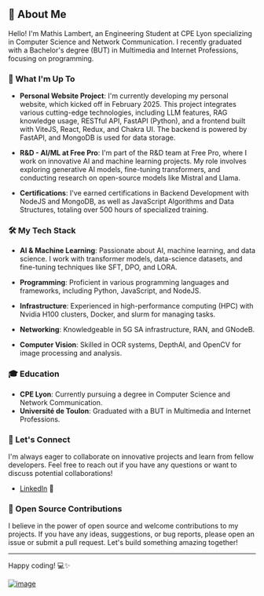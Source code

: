 ## 🌟 About Me

Hello! I'm Mathis Lambert, an Engineering Student at CPE Lyon specializing in Computer Science and Network Communication. I recently graduated with a Bachelor's degree (BUT) in Multimedia and Internet Professions, focusing on programming.

### 🚀 What I'm Up To

- **Personal Website Project**: I'm currently developing my personal website, which kicked off in February 2025. This project integrates various cutting-edge technologies, including LLM features, RAG knowledge usage, RESTful API, FastAPI (Python), and a frontend built with ViteJS, React, Redux, and Chakra UI. The backend is powered by FastAPI, and MongoDB is used for data storage.

- **R&D - AI/ML at Free Pro**: I'm part of the R&D team at Free Pro, where I work on innovative AI and machine learning projects. My role involves exploring generative AI models, fine-tuning transformers, and conducting research on open-source models like Mistral and Llama.

- **Certifications**: I've earned certifications in Backend Development with NodeJS and MongoDB, as well as JavaScript Algorithms and Data Structures, totaling over 500 hours of specialized training.

### 🛠️ My Tech Stack

- **AI & Machine Learning**: Passionate about AI, machine learning, and data science. I work with transformer models, data-science datasets, and fine-tuning techniques like SFT, DPO, and LORA.

- **Programming**: Proficient in various programming languages and frameworks, including Python, JavaScript, and NodeJS.

- **Infrastructure**: Experienced in high-performance computing (HPC) with Nvidia H100 clusters, Docker, and slurm for managing tasks.

- **Networking**: Knowledgeable in 5G SA infrastructure, RAN, and GNodeB.

- **Computer Vision**: Skilled in OCR systems, DepthAI, and OpenCV for image processing and analysis.

### 🎓 Education

- **CPE Lyon**: Currently pursuing a degree in Computer Science and Network Communication.
- **Université de Toulon**: Graduated with a BUT in Multimedia and Internet Professions.

### 🤝 Let's Connect

I'm always eager to collaborate on innovative projects and learn from fellow developers. Feel free to reach out if you have any questions or want to discuss potential collaborations!

- [LinkedIn](https://www.linkedin.com/in/mathis-lambert) 🔗

### 📜 Open Source Contributions

I believe in the power of open source and welcome contributions to my projects. If you have any ideas, suggestions, or bug reports, please open an issue or submit a pull request. Let's build something amazing together!

---

Happy coding! 💻✨

[![image](https://github-readme-stats.vercel.app/api?username=mathis-lambert&count_private=true&show_icons=true&theme=radical&hide_rank=false)](https://github.com/mathis-lambert)
